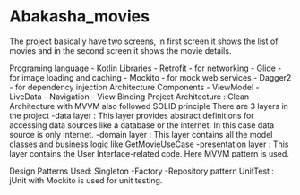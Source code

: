 # Abakasha_movies
The project basically have two screens, in first screen it shows the list of movies and in the second screen it shows the movie details.

Programing language - Kotlin
Libraries - Retrofit - for networking
          - Glide - for image loading and caching
          - Mockito - for mock web services
          - Dagger2 - for dependency injection
Architecture Components  - ViewModel
                         - LiveData
                         - Navigation
                         - View Binding
Project Architecture : Clean Architecture with MVVM also followed SOLID principle
There are 3 layers in the project
-data layer : This layer provides abstract definitions for accessing data sources like a database or the internet. In this case data source is only internet.
-domain layer : This layer contains all the model classes and business logic like GetMovieUseCase
-presentation layer : This layer contains the User Interface-related code. Here MVVM pattern is used.

Design Patterns Used: Singleton
                     -Factory
                     -Repository pattern
UnitTest : jUnit with Mockito is used for unit testing.
